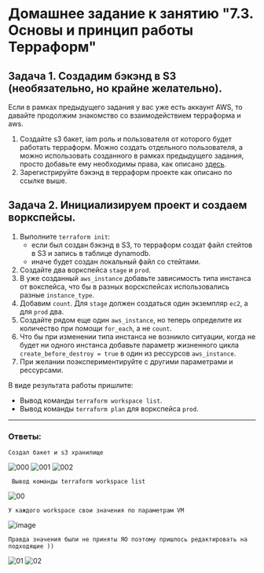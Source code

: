 # Домашнее задание к занятию "7.3. Основы и принцип работы Терраформ"

## Задача 1. Создадим бэкэнд в S3 (необязательно, но крайне желательно).

Если в рамках предыдущего задания у вас уже есть аккаунт AWS, то давайте продолжим знакомство со взаимодействием
терраформа и aws. 

1. Создайте s3 бакет, iam роль и пользователя от которого будет работать терраформ. Можно создать отдельного пользователя,
а можно использовать созданного в рамках предыдущего задания, просто добавьте ему необходимы права, как описано 
[здесь](https://www.terraform.io/docs/backends/types/s3.html).
1. Зарегистрируйте бэкэнд в терраформ проекте как описано по ссылке выше. 


## Задача 2. Инициализируем проект и создаем воркспейсы. 

1. Выполните `terraform init`:
    * если был создан бэкэнд в S3, то терраформ создат файл стейтов в S3 и запись в таблице 
dynamodb.
    * иначе будет создан локальный файл со стейтами.  
1. Создайте два воркспейса `stage` и `prod`.
1. В уже созданный `aws_instance` добавьте зависимость типа инстанса от вокспейса, что бы в разных ворскспейсах 
использовались разные `instance_type`.
1. Добавим `count`. Для `stage` должен создаться один экземпляр `ec2`, а для `prod` два. 
1. Создайте рядом еще один `aws_instance`, но теперь определите их количество при помощи `for_each`, а не `count`.
1. Что бы при изменении типа инстанса не возникло ситуации, когда не будет ни одного инстанса добавьте параметр
жизненного цикла `create_before_destroy = true` в один из рессурсов `aws_instance`.
1. При желании поэкспериментируйте с другими параметрами и рессурсами.

В виде результата работы пришлите:
* Вывод команды `terraform workspace list`.
* Вывод команды `terraform plan` для воркспейса `prod`.  

---

### Ответы:

``` Создал бакет и s3 хранилище ```

![000](https://user-images.githubusercontent.com/106814458/201439209-7874bc0f-49df-4dc9-ba7e-586e4401bd3f.jpg)
![001](https://user-images.githubusercontent.com/106814458/201438827-c1b6fcfa-d39f-4a2d-86ff-853d97ab8079.jpg)
![002](https://user-images.githubusercontent.com/106814458/201438845-d74debbf-1382-4743-933c-70884eaf2511.jpg)

``` Вывод команды terraform workspace list```

![00](https://user-images.githubusercontent.com/106814458/201438916-14685a84-c2ce-46ef-8db8-4c49c02d23e5.jpg)

``` У каждого workspace свои значения по параметрам VM ```

![image](https://user-images.githubusercontent.com/106814458/201438993-3316f438-b8e6-4b06-bf85-bb158a86d10f.png)

``` Правда значения были не приняты ЯО поэтому пришлось редактировать на подходящие )) ```

![01](https://user-images.githubusercontent.com/106814458/201439053-09e9ce04-1db8-4f18-a010-b6af09dbfc3d.jpg)
![02](https://user-images.githubusercontent.com/106814458/201439055-b65dc7f9-b188-4965-abbb-e7e149b62cfa.jpg)


